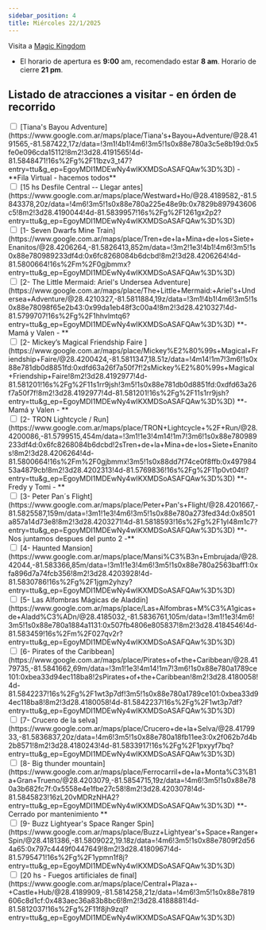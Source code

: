 ```yaml
---
sidebar_position: 4
title: Miércoles 22/1/2025
---
```


Visita a [Magic Kingdom](https://www.google.com.ar/maps/place/Magic+Kingdom+Park/@28.4203468,-81.5869624,17z/data=!3m1!4b1!4m6!3m5!1s0x88e781005a4b35c1:0x72c7445f18923c55!8m2!3d28.4203469!4d-81.5820915!16s%2Fg%2F11y5d2095l?entry=ttu&g_ep=EgoyMDI1MDEwMS4wIKXMDSoASAFQAw%3D%3D)

- El horario de apertura es **9:00** am, recomendado estar **8 am**. Horario de cierre **21 pm**.

## Listado de atracciones a visitar - en órden de recorrido

<input type="checkbox" id="task1" />
<label for="task1">[Tiana's Bayou Adventure](https://www.google.com.ar/maps/place/Tiana's+Bayou+Adventure/@28.4191565,-81.587422,17z/data=!3m1!4b1!4m6!3m5!1s0x88e780a3c5e8b19d:0x5fe0e096cda15112!8m2!3d28.4191565!4d-81.5848471!16s%2Fg%2F11bzv3_t47?entry=ttu&g_ep=EgoyMDI1MDEwNy4wIKXMDSoASAFQAw%3D%3D) - **Fila Virtual - hacemos todos** </label>

<br />

<input type="checkbox" id="task8" />
<label for="task8">[15 hs Desfile Central -- Llegar antes](https://www.google.com.ar/maps/place/Westward+Ho/@28.4189582,-81.5843378,20z/data=!4m6!3m5!1s0x88e780a225e48e9b:0x7829b897943606c5!8m2!3d28.4190044!4d-81.5839957!16s%2Fg%2F1261gx2p2?entry=ttu&g_ep=EgoyMDI1MDEwNy4wIKXMDSoASAFQAw%3D%3D) </label>

<br />

<input type="checkbox" id="task2" />
<label for="task2">[1- Seven Dwarfs Mine Train](https://www.google.com.ar/maps/place/Tren+de+la+Mina+de+los+Siete+Enanitos/@28.4206264,-81.5826413,852m/data=!3m2!1e3!4b1!4m6!3m5!1s0x88e780989233df4d:0x6fc8268084b6dcbd!8m2!3d28.4206264!4d-81.5800664!16s%2Fm%2F0gjbmmx?entry=ttu&g_ep=EgoyMDI1MDEwNy4wIKXMDSoASAFQAw%3D%3D) </label>


<br />

<input type="checkbox" id="task22" />
<label for="task22">[2- The Little Mermaid: Ariel's Undersea Adventure](https://www.google.com.ar/maps/place/The+Little+Mermaid:+Ariel's+Undersea+Adventure/@28.4210327,-81.5811884,19z/data=!3m1!4b1!4m6!3m5!1s0x88e78098f65e2b43:0x99da1eb48f3c00a4!8m2!3d28.4210327!4d-81.5799707!16s%2Fg%2F1hhvlmtq6?entry=ttu&g_ep=EgoyMDI1MDEwNy4wIKXMDSoASAFQAw%3D%3D) **- Mamá y Valen - **  </label>



<br />

<input type="checkbox" id="task22" />
<label for="task22">[2- Mickey’s Magical Friendship Faire
](https://www.google.com.ar/maps/place/Mickey%E2%80%99s+Magical+Friendship+Faire/@28.4200424,-81.5811347,18.51z/data=!4m14!1m7!3m6!1s0x88e781db0d8851fd:0xdfd63a26f7a50f7f!2sMickey%E2%80%99s+Magical+Friendship+Faire!8m2!3d28.4192977!4d-81.581201!16s%2Fg%2F11s1rr9jsh!3m5!1s0x88e781db0d8851fd:0xdfd63a26f7a50f7f!8m2!3d28.4192977!4d-81.581201!16s%2Fg%2F11s1rr9jsh?entry=ttu&g_ep=EgoyMDI1MDEwNy4wIKXMDSoASAFQAw%3D%3D) **- Mamá y Valen - **  </label>

<br />

<input type="checkbox" id="task3" />
<label for="task3">[2- TRON Lightcycle / Run](https://www.google.com.ar/maps/place/TRON+Lightcycle+%2F+Run/@28.4200086,-81.5799515,454m/data=!3m1!1e3!4m14!1m7!3m6!1s0x88e780989233df4d:0x6fc8268084b6dcbd!2sTren+de+la+Mina+de+los+Siete+Enanitos!8m2!3d28.4206264!4d-81.5800664!16s%2Fm%2F0gjbmmx!3m5!1s0x88dd7f74ce0f8ffb:0x49798453a4879cb!8m2!3d28.4202313!4d-81.5769836!16s%2Fg%2F11p0vt04tl?entry=ttu&g_ep=EgoyMDI1MDEwNy4wIKXMDSoASAFQAw%3D%3D) **- Fredy y Tomi - **</label>


<br />

<input type="checkbox" id="task4" />
<label for="task4">[3- Peter Pan´s Flight](https://www.google.com.ar/maps/place/Peter+Pan's+Flight/@28.4201667,-81.5825587,159m/data=!3m1!1e3!4m6!3m5!1s0x88e780a273fed34d:0x8501a857a14d73e8!8m2!3d28.4203271!4d-81.5818593!16s%2Fg%2F1yl48m1c7?entry=ttu&g_ep=EgoyMDI1MDEwNy4wIKXMDSoASAFQAw%3D%3D) **- Nos juntamos despues del punto 2 -**</label>

<br />

<input type="checkbox" id="task5" />
<label for="task5">[4- Haunted Mansion](https://www.google.com.ar/maps/place/Mansi%C3%B3n+Embrujada/@28.42044,-81.583366,85m/data=!3m1!1e3!4m6!3m5!1s0x88e780a2563baff1:0xfa896d7a74fcb356!8m2!3d28.4203928!4d-81.5830786!16s%2Fg%2F1jgm2yhzy?entry=ttu&g_ep=EgoyMDI1MDEwNy4wIKXMDSoASAFQAw%3D%3D) </label>


<br />

<input type="checkbox" id="task7" />
<label for="task7">[5- Las Alfombras Mágicas de Aladdín](https://www.google.com.ar/maps/place/Las+Alfombras+M%C3%A1gicas+de+Aladd%C3%ADn/@28.4185032,-81.5836761,105m/data=!3m1!1e3!4m6!3m5!1s0x88e780a1884a1131:0x507fb4806e805837!8m2!3d28.4184546!4d-81.583459!16s%2Fm%2F027qv2r?entry=ttu&g_ep=EgoyMDI1MDEwNy4wIKXMDSoASAFQAw%3D%3D) </label>

<br />

<input type="checkbox" id="task8" />
<label for="task8">[6- Pirates of the Caribbean](https://www.google.com.ar/maps/place/Pirates+of+the+Caribbean/@28.4179735,-81.5841662,69m/data=!3m1!1e3!4m14!1m7!3m6!1s0x88e780a1789ce101:0xbea33d94ec118ba8!2sPirates+of+the+Caribbean!8m2!3d28.4180058!4d-81.5842237!16s%2Fg%2F1wt3p7df!3m5!1s0x88e780a1789ce101:0xbea33d94ec118ba8!8m2!3d28.4180058!4d-81.5842237!16s%2Fg%2F1wt3p7df?entry=ttu&g_ep=EgoyMDI1MDEwNy4wIKXMDSoASAFQAw%3D%3D) </label>


<br />

<input type="checkbox" id="task10" />
<label for="task10">[7- Crucero de la selva](https://www.google.com.ar/maps/place/Crucero+de+la+Selva/@28.4179933,-81.5836837,20z/data=!4m6!3m5!1s0x88e780a18fb11ee3:0x2f062b7d4b2b8571!8m2!3d28.4180243!4d-81.5833917!16s%2Fg%2F1pxyyf7bq?entry=ttu&g_ep=EgoyMDI1MDEwNy4wIKXMDSoASAFQAw%3D%3D) </label>

<br />

<input type="checkbox" id="task11" />
<label for="task11">[8- Big thunder mountain](https://www.google.com.ar/maps/place/Ferrocarril+de+la+Monta%C3%B1a+Gran+Trueno/@28.4203079,-81.5854715,19z/data=!4m6!3m5!1s0x88e780a3b682fc7f:0x5558e4e1fbe27c58!8m2!3d28.4203078!4d-81.5845823!16zL20vMDRzNHA2?entry=ttu&g_ep=EgoyMDI1MDEwNy4wIKXMDSoASAFQAw%3D%3D) **- Cerrado por mantenimiento ** </label>


<br />
    
<input type="checkbox" id="task12" />
<label for="task12">[9- Buzz Lightyear's Space Ranger Spin](https://www.google.com.ar/maps/place/Buzz+Lightyear's+Space+Ranger+Spin/@28.4181386,-81.5809022,19.18z/data=!4m6!3m5!1s0x88e7809f2d564a65:0x797c4449f0447649!8m2!3d28.4180967!4d-81.5795471!16s%2Fg%2F1ypmn1f8j?entry=ttu&g_ep=EgoyMDI1MDEwNy4wIKXMDSoASAFQAw%3D%3D) </label>

<br />

<input type="checkbox" id="task20" />
<label for="task20">[20 hs - Fuegos artificiales de final](https://www.google.com.ar/maps/place/Central+Plaza+-+Castle+Hub/@28.4189909,-81.5814258,21z/data=!4m6!3m5!1s0x88e7819606c8d1cf:0x483aec36a83b8bc6!8m2!3d28.4188881!4d-81.5812037!16s%2Fg%2F11f8jh9zql?entry=ttu&g_ep=EgoyMDI1MDEwNy4wIKXMDSoASAFQAw%3D%3D) </label>

